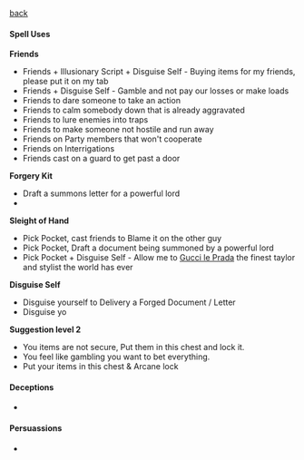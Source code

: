 [back](../Character.md)

#### Spell Uses

__Friends__
- Friends + Illusionary Script + Disguise Self - Buying items for my friends, please put it on my tab
- Friends + Disguise Self - Gamble and not pay our losses or make loads
- Friends to dare someone to take an action
- Friends to calm somebody down that is already aggravated
- Friends to lure enemies into traps
- Friends to make someone not hostile and run away
- Friends on Party members that won't cooperate
- Friends on Interrigations
- Friends cast on a guard to get past a door

__Forgery Kit__
- Draft a summons letter for a powerful lord
- 

__Sleight of Hand__ 
- Pick Pocket, cast friends to Blame it on the other guy
- Pick Pocket, Draft a document being summoned by a powerful lord
- Pick Pocket + Disguise Self - Allow me to [Gucci le Prada](https://github.com/bnikolaus/CurseOfStrahdNotes/blob/master/images/guccileprada.png) the finest taylor and stylist the world has ever 


__Disguise Self__
- Disguise yourself to Delivery a Forged Document / Letter
- Disguise yo

__Suggestion level 2__
- You items are not secure, Put them in this chest and lock it.
- You feel like gambling you want to bet everything.
- Put your items in this chest & Arcane lock
  
#### Deceptions
-

#### Persuassions
- 
